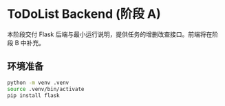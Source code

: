 # ToDoList Backend (阶段 A)

本阶段交付 Flask 后端与最小运行说明，提供任务的增删改查接口。前端将在阶段 B 中补充。

## 环境准备
```bash
python -m venv .venv
source .venv/bin/activate
pip install flask
